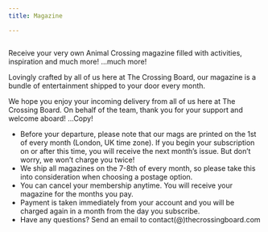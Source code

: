 ```yaml
---
title: Magazine

---
```

<div class="image-left">
<img class="no-border" src="../images/magazine/magazines-bundle.png" alt="" />
<div class="magazine-text-bubble">
<p>Receive your very own Animal Crossing magazine filled with activities, inspiration and much more! …much more!</p>
<p>Lovingly crafted by all of us here at The Crossing Board, our magazine is a bundle of entertainment shipped to your door every month.  </p>
<p>We hope you enjoy your incoming delivery from all of us here at The Crossing Board. On behalf of the team, thank you for your support and welcome aboard! ...Copy!</p>
</div>
</div>

- Before your departure, please note that our mags are printed on the 1st of every month (London, UK time zone). If you begin your subscription on or after this time, you will receive the next month’s issue. But don’t worry, we won’t charge you twice!
- We ship all magazines on the 7-8th of every month, so please take this into consideration when choosing a postage option.
- You can cancel your membership anytime. You will receive your magazine for the months you pay.
- Payment is taken immediately from your account and you will be charged again in a month from the day you subscribe.
- Have any questions? Send an email to contact(@)thecrossingboard.com
